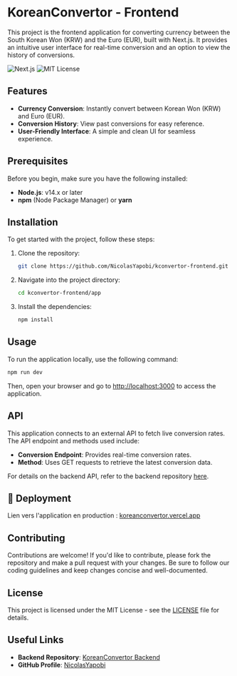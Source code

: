 # KoreanConvertor - Frontend

This project is the frontend application for converting currency between the South Korean Won (KRW) and the Euro (EUR), built with Next.js. It provides an intuitive user interface for real-time conversion and an option to view the history of conversions.

![Next.js](https://img.shields.io/badge/Next.js-000000?style=for-the-badge&logo=next.js&logoColor=white)  ![MIT License](https://img.shields.io/badge/License-MIT-blue.svg)

## Features

- **Currency Conversion**: Instantly convert between Korean Won (KRW) and Euro (EUR).
- **Conversion History**: View past conversions for easy reference.
- **User-Friendly Interface**: A simple and clean UI for seamless experience.

## Prerequisites

Before you begin, make sure you have the following installed:

- **Node.js**: v14.x or later
- **npm** (Node Package Manager) or **yarn**

## Installation

To get started with the project, follow these steps:

1. Clone the repository:
   ```bash
   git clone https://github.com/NicolasYapobi/kconvertor-frontend.git
   ```
2. Navigate into the project directory:
   ```bash
   cd kconvertor-frontend/app
   ```
3. Install the dependencies:
   ```bash
   npm install
   ```

## Usage

To run the application locally, use the following command:

```bash
npm run dev
```

Then, open your browser and go to [http://localhost:3000](http://localhost:3000) to access the application.

## API

This application connects to an external API to fetch live conversion rates. The API endpoint and methods used include:

- **Conversion Endpoint**: Provides real-time conversion rates.
- **Method**: Uses GET requests to retrieve the latest conversion data.

For details on the backend API, refer to the backend repository [here](https://github.com/KoreanConvertor/kconvertor-server).

## 🚀 Deployment

Lien vers l'application en production : [koreanconvertor.vercel.app](https://koreanconvertor.vercel.app)

## Contributing

Contributions are welcome! If you'd like to contribute, please fork the repository and make a pull request with your changes. Be sure to follow our coding guidelines and keep changes concise and well-documented.

## License

This project is licensed under the MIT License - see the [LICENSE](LICENSE) file for details.

## Useful Links

- **Backend Repository**: [KoreanConvertor Backend](https://github.com/KoreanConvertor/kconvertor-server)
- **GitHub Profile**: [NicolasYapobi](https://github.com/NicolasYapobi)

